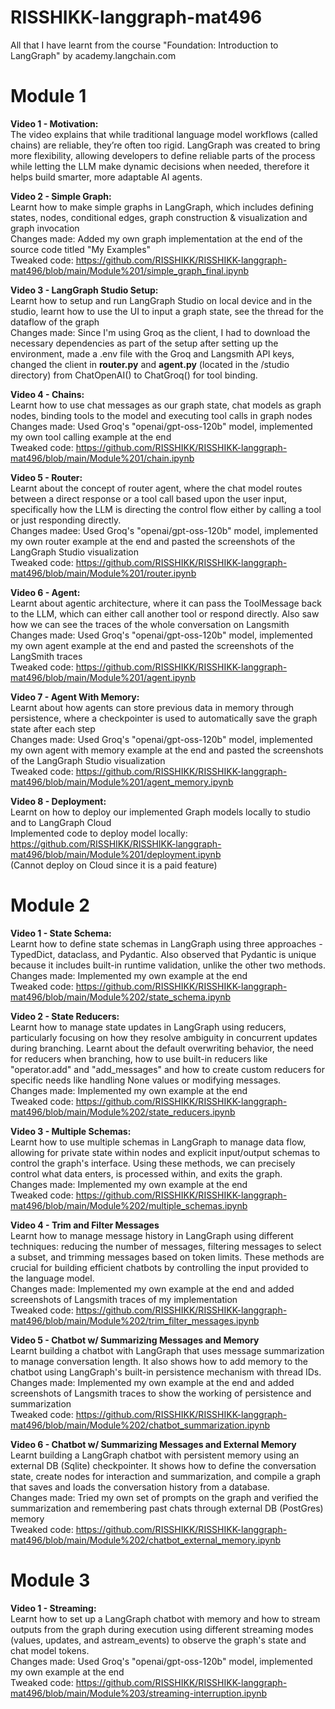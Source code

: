 # RISSHIKK-langgraph-mat496
All that I have learnt from the course "Foundation: Introduction to LangGraph" by academy.langchain.com

# Module 1

**Video 1 - Motivation:**  
    The video explains that while traditional language model workflows (called chains) are reliable, they’re often too rigid. LangGraph was created to bring more flexibility, allowing developers to define reliable parts of the process while letting the LLM make dynamic decisions when needed, therefore it helps build smarter, more adaptable AI agents.  

**Video 2 - Simple Graph:**  
    Learnt how to make simple graphs in LangGraph, which includes defining states, nodes, conditional edges, graph construction & visualization and graph invocation  
    Changes made: Added my own graph implementation at the end of the source code titled "My Examples"  
    Tweaked code: https://github.com/RISSHIKK/RISSHIKK-langgraph-mat496/blob/main/Module%201/simple_graph_final.ipynb  

**Video 3 - LangGraph Studio Setup:**  
    Learnt how to setup and run LangGraph Studio on local device and in the studio, learnt how to use the UI to input a graph state, see the thread for the dataflow of the graph  
    Changes made: Since I'm using Groq as the client, I had to download the necessary dependencies as part of the setup after setting up the environment, made a .env file with the Groq and Langsmith API keys, changed the client in **router.py** and **agent.py** (located in the /studio directory) from ChatOpenAI() to ChatGroq() for tool binding.  

**Video 4 - Chains:**  
    Learnt how to use chat messages as our graph state, chat models as graph nodes, binding tools to the model and executing tool calls in graph nodes  
    Changes made: Used Groq's "openai/gpt-oss-120b" model, implemented my own tool calling example at the end  
    Tweaked code: https://github.com/RISSHIKK/RISSHIKK-langgraph-mat496/blob/main/Module%201/chain.ipynb  

**Video 5 - Router:**  
    Learnt about the concept of router agent, where the chat model routes between a direct response or a tool call based upon the user input, specifically how the LLM is directing the control flow either by calling a tool or just responding directly.  
    Changes madee: Used Groq's "openai/gpt-oss-120b" model, implemented my own router example at the end and pasted the screenshots of the LangGraph Studio visualization  
    Tweaked code: https://github.com/RISSHIKK/RISSHIKK-langgraph-mat496/blob/main/Module%201/router.ipynb  

**Video 6 - Agent:**  
    Learnt about agentic architecture, where it can pass the ToolMessage back to the LLM, which can either call another tool or respond directly. Also saw how we can see the traces of the whole conversation on Langsmith  
    Changes made: Used Groq's "openai/gpt-oss-120b" model, implemented my own agent example at the end and pasted the screenshots of the LangSmith traces  
    Tweaked code: https://github.com/RISSHIKK/RISSHIKK-langgraph-mat496/blob/main/Module%201/agent.ipynb  

**Video 7 - Agent With Memory:**  
    Learnt about how agents can store previous data in memory through persistence, where a checkpointer is used to automatically save the graph state after each step  
    Changes made: Used Groq's "openai/gpt-oss-120b" model, implemented my own agent with memory example at the end and pasted the screenshots of the LangGraph Studio visualization  
    Tweaked code: https://github.com/RISSHIKK/RISSHIKK-langgraph-mat496/blob/main/Module%201/agent_memory.ipynb  

**Video 8 - Deployment:**  
    Learnt on how to deploy our implemented Graph models locally to studio and to LangGraph Cloud  
    Implemented code to deploy model locally: https://github.com/RISSHIKK/RISSHIKK-langgraph-mat496/blob/main/Module%201/deployment.ipynb  
    (Cannot deploy on Cloud since it is a paid feature)  

# Module 2

**Video 1 - State Schema:**  
    Learnt how to define state schemas in LangGraph using three approaches - TypedDict, dataclass, and Pydantic. Also observed that Pydantic is unique because it includes built-in runtime validation, unlike the other two methods.  
    Changes made: Implemented my own example at the end  
    Tweaked code: https://github.com/RISSHIKK/RISSHIKK-langgraph-mat496/blob/main/Module%202/state_schema.ipynb  

**Video 2 - State Reducers:**  
    Learnt how to manage state updates in LangGraph using reducers, particularly focusing on how they resolve ambiguity in concurrent updates during branching. Learnt about the default overwriting behavior, the need for reducers when branching, how to use built-in reducers like "operator.add" and "add_messages" and how to create custom reducers for specific needs like handling None values or modifying messages.  
    Changes made: Implemented my own example at the end  
    Tweaked code: https://github.com/RISSHIKK/RISSHIKK-langgraph-mat496/blob/main/Module%202/state_reducers.ipynb  

**Video 3 - Multiple Schemas:**  
    Learnt how to use multiple schemas in LangGraph to manage data flow, allowing for private state within nodes and explicit input/output schemas to control the graph's interface. Using these methods, we can precisely control what data enters, is processed within, and exits the graph.  
    Changes made: Implemented my own example at the end  
    Tweaked code: https://github.com/RISSHIKK/RISSHIKK-langgraph-mat496/blob/main/Module%202/multiple_schemas.ipynb  
    
**Video 4 - Trim and Filter Messages**  
    Learnt how to manage message history in LangGraph using different techniques: reducing the number of messages, filtering messages to select a subset, and trimming messages based on token limits. These methods are crucial for building efficient chatbots by controlling the input provided to the language model.  
    Changes made: Implemented my own example at the end and added screenshots of Langsmith traces of my implementation  
    Tweaked code: https://github.com/RISSHIKK/RISSHIKK-langgraph-mat496/blob/main/Module%202/trim_filter_messages.ipynb  
    
**Video 5 - Chatbot w/ Summarizing Messages and Memory**  
    Learnt building a chatbot with LangGraph that uses message summarization to manage conversation length. It also shows how to add memory to the chatbot using LangGraph's built-in persistence mechanism with thread IDs.  
    Changes made: Implemented my own example at the end and added screenshots of Langsmith traces to show the working of persistence and summarization  
    Tweaked code: https://github.com/RISSHIKK/RISSHIKK-langgraph-mat496/blob/main/Module%202/chatbot_summarization.ipynb  

**Video 6 - Chatbot w/ Summarizing Messages and External Memory**  
    Learnt building a LangGraph chatbot with persistent memory using an external DB (Sqlite) checkpointer. It shows how to define the conversation state, create nodes for interaction and summarization, and compile a graph that saves and loads the conversation history from a database.  
    Changes made: Tried my own set of prompts on the graph and verified the summarization and remembering past chats through external DB (PostGres) memory  
    Tweaked code: https://github.com/RISSHIKK/RISSHIKK-langgraph-mat496/blob/main/Module%202/chatbot_external_memory.ipynb  

# Module 3

**Video 1 - Streaming:**  
    Learnt how to set up a LangGraph chatbot with memory and how to stream outputs from the graph during execution using different streaming modes (values, updates, and astream_events) to observe the graph's state and chat model tokens.  
    Changes made: Used Groq's "openai/gpt-oss-120b" model, implemented my own example at the end  
    Tweaked code: https://github.com/RISSHIKK/RISSHIKK-langgraph-mat496/blob/main/Module%203/streaming-interruption.ipynb  
